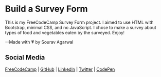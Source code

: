 # Build a Survey Form
This is my FreeCodeCamp Survey Form project. I aimed to use HTML with Bootstrap, minimal CSS, and no JavaScript. I chose to make a survey about types of food and vegetables eaten by the surveyed. Enjoy!

--Made with 💗 by Sourav Agarwal

## Social Media
[FreeCodeCamp](https://www.freecodecamp.org/sourav2510) |
[GitHub](https://github.com/sourav2510) |
[LinkedIn](https://www.linkedin.com/in/sourav-agarwal-82ba07121/) |
[Twitter](https://twitter.com/coolsourav2510) |
[CodePen](https://codepen.io/sourav2510/)
